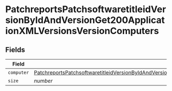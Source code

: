 # PatchreportsPatchsoftwaretitleidVersionByIdAndVersionGet200ApplicationXMLVersionsVersionComputers


## Fields

| Field                                                                                                                                                                                                                                             | Type                                                                                                                                                                                                                                              | Required                                                                                                                                                                                                                                          | Description                                                                                                                                                                                                                                       | Example                                                                                                                                                                                                                                           |
| ------------------------------------------------------------------------------------------------------------------------------------------------------------------------------------------------------------------------------------------------- | ------------------------------------------------------------------------------------------------------------------------------------------------------------------------------------------------------------------------------------------------- | ------------------------------------------------------------------------------------------------------------------------------------------------------------------------------------------------------------------------------------------------- | ------------------------------------------------------------------------------------------------------------------------------------------------------------------------------------------------------------------------------------------------- | ------------------------------------------------------------------------------------------------------------------------------------------------------------------------------------------------------------------------------------------------- |
| `computer`                                                                                                                                                                                                                                        | [PatchreportsPatchsoftwaretitleidVersionByIdAndVersionGet200ApplicationXMLVersionsVersionComputersComputer](../../models/operations/patchreportspatchsoftwaretitleidversionbyidandversionget200applicationxmlversionsversioncomputerscomputer.md) | :heavy_minus_sign:                                                                                                                                                                                                                                | N/A                                                                                                                                                                                                                                               |                                                                                                                                                                                                                                                   |
| `size`                                                                                                                                                                                                                                            | *number*                                                                                                                                                                                                                                          | :heavy_minus_sign:                                                                                                                                                                                                                                | N/A                                                                                                                                                                                                                                               | 1                                                                                                                                                                                                                                                 |